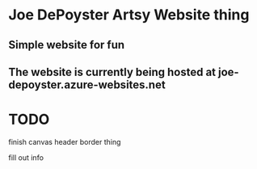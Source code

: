 # Joe DePoyster Artsy Website thing
## Simple website for fun
## The website is currently being hosted at joe-depoyster.azure-websites.net

# TODO
finish canvas header border thing

fill out info 




